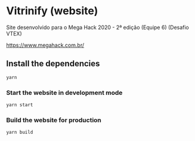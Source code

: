# Vitrinify (website)

Site desenvolvido para o Mega Hack 2020 - 2ª edição (Equipe 6) (Desafio VTEX)

https://www.megahack.com.br/

## Install the dependencies

```bash
yarn
```

### Start the website in development mode

```bash
yarn start
```

### Build the website for production

```bash
yarn build
```

